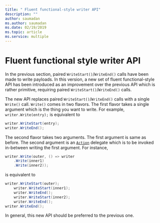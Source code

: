 ```yaml
---
title: " Fluent functional-style writer API"
description: ""
author: saumadan
ms.author: saumadan
ms.date: 02/19/2019
ms.topic: article
ms.service: multiple
---
```

# Fluent functional style writer API

In the previous section, paired `WriteStart()`/`WriteEnd()` calls have been made to write payloads. In this version, a new set of fluent functional-style API has been introduced as an improvement over the previous API which is rather primitive, requiring paired `WriteStart()`/`WriteEnd()` calls.

The new API replaces paired `WriteStart()`/`WriteEnd()` calls with a single `Write()` call. `Write()` comes in two flavors. The first flavor takes a single argument which is the thing you want to write. For example, `writer.Write(entry);` is equivalent to

```C#
writer.WriteStart(entry);
writer.WriteEnd();
```

The second flavor takes two arguments. The first argument is same as before. The second argument is an [`Action`](https://msdn.microsoft.com/en-us/library/system.action(v=vs.110).aspx) delegate which is to be invoked in-between writing the first argument. For instance,

```C#
writer.Write(outer, () => writer
    .Write(inner1)
    .Write(inner2));
```

is equivalent to

```C#
writer.WriteStart(outer);
    writer.WriteStart(inner1);
    writer.WriteEnd();
    writer.WriteStart(inner2);
    writer.WriteEnd();
writer.WriteEnd();
```

In general, this new API should be preferred to the previous one.
